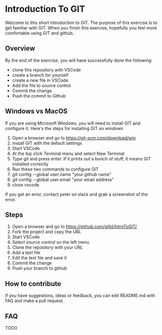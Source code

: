 # Introduction To GIT

Welcome to this short introduction to GIT. The purpose of this exercise is to get familiar with GIT. When you finish this exercise, hopefully you feel more comfortable using GIT and github.

## Overview

By the end of the exercise, you will have successfully done the following:

* clone this repository with VSCode
* create a branch for yourself
* create a new file in VSCode
* Add the file to source control
* Commit the change
* Push the commit to Github

## Windows vs MacOS

If you are using Microsoft Windows, you will need to install GIT and configure it. Here's the steps for installing GIT on windows

1. Open a browser and go to https://git-scm.com/download/win
2. install GIT with the default settings
3. Start VSCode
4. At the top click Terminal menu and select New Terminal
5. Type git and press enter. If it prints out a bunch of stuff, it means GIT installed correctly
6. Run these two commands to configure GIT
7. git config --global user.name "your github name"
8. git config --global user.email "your email address"
9. close vscode

If you get an error, contact peter on slack and grab a screenshot of the error.

## Steps

1. Open a browser and go to https://github.com/giild/IntroToGIT/
2. Fork the project and copy the URL
3. Start VSCode
4. Select source control on the left menu
5. Clone the repository with your URL
6. Add a text file
7. Edit the text file and save it
8. Commit the change
9. Push your branch to github

## How to contribute

If you have suggestions, ideas or feedback, you can edit README.md with FAQ and make a pull request.

## FAQ

TODO
